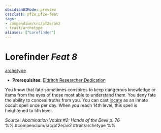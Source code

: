 ```yaml
---
obsidianUIMode: preview
cssclass: pf2e,pf2e-feat
tags:
- compendium/src/pf2e/av2
- trait/archetype
aliases: ["Lorefinder"]
---
```

# Lorefinder  *Feat 8*  
[archetype](rules/traits/archetype.md "Archetype Feat Trait")  

- **Prerequisites**: [Eldritch Researcher Dedication](compendium/feats/eldritch-researcher-dedication-av2.md)

You know that fate sometimes conspires to keep dangerous knowledge or items from the eyes of those most able to understand them. You deny fate the ability to conceal truths from you. You can cast [locate](compendium/spells/locate.md) as an innate occult spell once per day. When you reach 14th level, this spell is heightened to 5th level.

*Source: Abomination Vaults #2: Hands of the Devil p. 76*  
%% #compendium/src/pf2e/av2 #trait/archetype %%